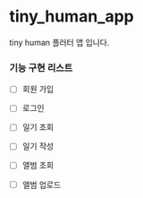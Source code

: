 # tiny_human_app

tiny human 플러터 앱 입니다.

### 기능 구현 리스트
- [ ] 회원 가입
- [ ] 로그인
- [ ] 일기 조회
- [ ] 일기 작성
- [ ] 앨범 조회
- [ ] 앨범 업로드

